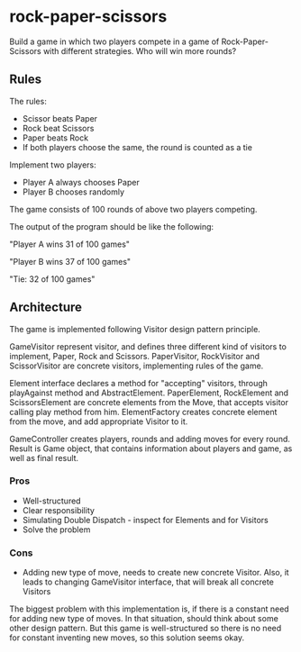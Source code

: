 # rock-paper-scissors

Build a game in which two players compete in a game of Rock-Paper-Scissors with different strategies. 
Who will win more rounds? 

## Rules
The rules:
- Scissor beats Paper
- Rock beat Scissors
- Paper beats Rock
- If both players choose the same, the round is counted as a tie

Implement two players:
- Player A always chooses Paper
- Player B chooses randomly

The game consists of 100 rounds of above two players competing. 

The output of the program should be like the following:

"Player A wins 31 of 100 games"

"Player B wins 37 of 100 games"

"Tie: 32 of 100 games"

## Architecture

The game is implemented following Visitor design pattern principle.

GameVisitor represent visitor, and defines three different kind of visitors to implement, Paper, Rock and Scissors.
PaperVisitor, RockVisitor and ScissorVisitor are concrete visitors, implementing rules of the game.

Element interface declares a method for "accepting" visitors, through playAgainst method and AbstractElement.
PaperElement, RockElement and ScissorsElement are concrete elements from the Move, that accepts visitor calling play method from him.
ElementFactory creates concrete element from the move, and add appropriate Visitor to it.

GameController creates players, rounds and adding moves for every round. Result is Game object, that contains information about players and game,
as well as final result.

### Pros
- Well-structured
- Clear responsibility
- Simulating Double Dispatch - inspect for Elements and for Visitors
- Solve the problem

### Cons
- Adding new type of move, needs to create new concrete Visitor. Also, it leads to changing GameVisitor interface, that will break all concrete Visitors

The biggest problem with this implementation is, if there is a constant need for adding new type of moves. In that situation,
should think about some other design pattern.
But this game is well-structured so there is no need for constant inventing new moves, so this solution seems okay.

